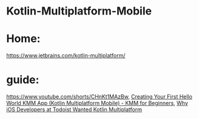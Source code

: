 # Kotlin-Multiplatform-Mobile
# Home:
https://www.jetbrains.com/kotlin-multiplatform/

# guide:
https://www.youtube.com/shorts/CHnKt1MAzBw, [Creating Your First Hello World KMM App (Kotlin Multiplatform Mobile) - KMM for Beginners](https://youtu.be/7Wl-G8aXxDA), [Why iOS Developers at Todoist Wanted Kotlin Multiplatform](https://youtu.be/z-o9MqN86eE)
